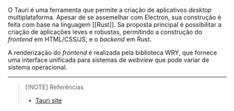 O Tauri é uma ferramenta que permite a criação de aplicativos *desktop* multiplataforma. Apesar de se assemelhar com Electron, sua construção é feita com base na linguagem [[Rust]]. Sa proposta principal é possibilitar a criação de aplicações leves e robustas, permitindo a construção do *frontend* em HTML/CSS/JS, e o *backend* em Rust.

A renderização do *frontend* é realizada pela biblioteca WRY, que fornece uma interface unificada para sistemas de *webview* que pode variar de sistema operacional.

---

> [!NOTE] Referências
> - [Tauri site](https://tauri.app/)
